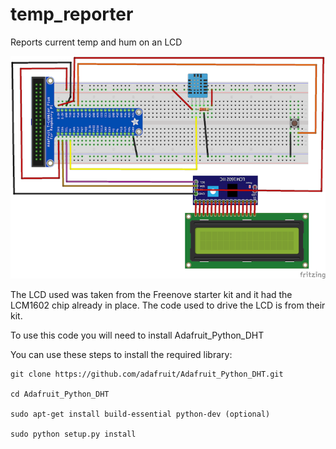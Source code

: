 # temp_reporter
Reports current temp and hum on an LCD

![Alt text](TempReporter.png?raw=true)

The LCD used was taken from the Freenove starter kit and it had the LCM1602 chip already in place.  The code used to drive the LCD is from their kit.

To use this code you will need to install Adafruit_Python_DHT

You can use these steps to install the required library:

    git clone https://github.com/adafruit/Adafruit_Python_DHT.git

    cd Adafruit_Python_DHT

    sudo apt-get install build-essential python-dev (optional)

    sudo python setup.py install

